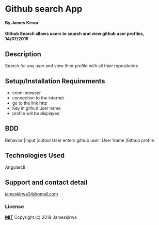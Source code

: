 # Github search App

#### By **James Kirwa**

#### Github Search allows users to search and view github user profiles, 14/07/2019

## Description
 Search for any user and view thier profile with all thier repositories

## Setup/Installation Requirements
* crom-browser
* connection to the internet
* go to the link http
* Key in github user name
* profile will be displayed


## BDD
 Behavior                        |input                  |output User enters github user                     |User Name              |Github profile       


## Technologies Used
  Angularcli
## Support and contact detail
jameskirwa34@gmail.com
### License
**[MIT](https://github.com/Jameskirwa/github-search/blob/master/LICENSE)**
Copyright (c) 2019 Jameskirwa

